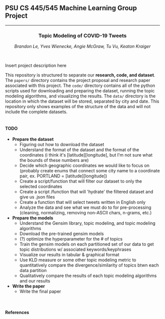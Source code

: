 ## PSU CS 445/545 Machine Learning Group Project
<hr />
<div align="center">

### Topic Modeling of COVID-19 Tweets
_Brandon Le, Yves Wienecke, Angie McGraw, Tu Vu, Keaton Kraiger_
</div><br />

Insert project description here

This repository is structured to separate our **research, code, and dataset**. The `papers/` directory contains the project proposal and research paper associated with this project. The `code/` directory contains all of the python scripts used for downloading and preparing the dataset, running the topic modeling algorithms, and visualizing the results. The `data/` directory is the location in which the dataset will be stored, separated by city and date. This repository only shows examples of the structure of the data and will not include the complete datasets.
<br /><br />

#### TODO
-  **Prepare the dataset**
    - Figuring out how to download the dataset
    - Understand the format of the dataset and the format of the coordinates (i think it's [latitude][longitude], but I'm not sure what the bounds of these numbers are)
    - Decide which geographic coordinates we would like to focus on (probably create enums that connect some city name to a coordinate pair, ex. PORTLAND = [latitude][longitude])
    - Create a script/function that will filter our dataset to only the selected coordinates
    - Create a script /function that will 'hydrate' the filtered dataset and give us .json files
    - Create a function that will select tweets written in English only
    - Analyze the data and see what we must do to for pre-processing (cleaning, normalizing, removing non-ASCII chars, n-grams, etc.)
- **Prepare the models**
    - Understand the Gensim library, topic modeling, and topic modeling algorithms
    - Download the pre-trained gensim models
    - (?) optimize the hyperparameter for the # of topics
    - Train the gensim models on each partitioned set of our data to get topic distributions w/ associated keywords/keyphrases
    - Visualize our results in tabular & graphical format
    - Use KLD measure or some other topic modeling metric to quantitatively compare the divergence/similarity of topics btwn each data partition
    - Qualitatively compare the results of each topic modeling algorithms and our results
- **Write the paper**
    - Write the final paper
<br />

#### References

